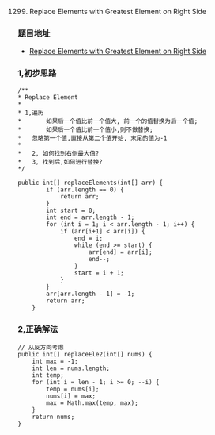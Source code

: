 1299. Replace Elements with Greatest Element on Right Side

### 题目地址
- [Replace Elements with Greatest Element on Right Side](https://leetcode.com/problems/replace-elements-with-greatest-element-on-right-side/)

### 1,初步思路

```
/**
* Replace Element
*
* 1,遍历
* 		如果后一个值比前一个值大, 前一个的值替换为后一个值;
* 		如果后一个值比前一个值小,则不做替换;
* 	忽略第一个值,直接从第二个值开始, 末尾的值为-1
*
* 	2, 如何找到右侧最大值?
* 	3, 找到后,如何进行替换?
*/

public int[] replaceElements(int[] arr) {
		if (arr.length == 0) {
			return arr;
		}
		int start = 0;
		int end = arr.length - 1;
		for (int i = 1; i < arr.length - 1; i++) {
			if (arr[i+1] < arr[i]) {
				end = i;
				while (end >= start) {
					arr[end] = arr[i];
					end--;
				}
				start = i + 1;
			}
		}
		arr[arr.length - 1] = -1;
		return arr;
	}

```

### 2,正确解法

```
// 从反方向考虑
public int[] replaceEle2(int[] nums) {
    int max = -1;
    int len = nums.length;
    int temp;
    for (int i = len - 1; i >= 0; --i) {
        temp = nums[i];
        nums[i] = max;
        max = Math.max(temp, max);
    }
    return nums;
}
```